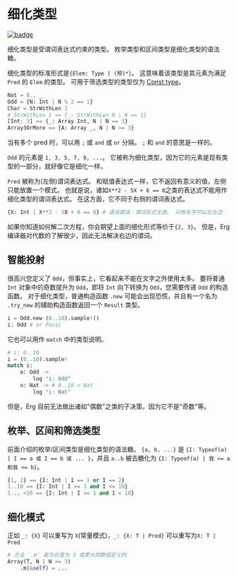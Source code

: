 # 细化类型

[![badge](https://img.shields.io/endpoint.svg?url=https%3A%2F%2Fgezf7g7pd5.execute-api.ap-northeast-1.amazonaws.com%2Fdefault%2Fsource_up_to_date%3Fowner%3Derg-lang%26repos%3Derg%26ref%3Dmain%26path%3Ddoc/EN/syntax/type/12_refinement.md%26commit_hash%3D51de3c9d5a9074241f55c043b9951b384836b258)](https://gezf7g7pd5.execute-api.ap-northeast-1.amazonaws.com/default/source_up_to_date?owner=erg-lang&repos=erg&ref=main&path=doc/EN/syntax/type/12_refinement.md&commit_hash=51de3c9d5a9074241f55c043b9951b384836b258)

细化类型是受谓词表达式约束的类型。 枚举类型和区间类型是细化类型的语法糖。

细化类型的标准形式是`{Elem: Type | (预)*}`。 这意味着该类型是其元素为满足 `Pred` 的 `Elem` 的类型。
可用于筛选类型的类型仅为 [Const type](./advanced/const.md)。

```python
Nat = 0.. _
Odd = {N: Int | N % 2 == 1}
Char = StrWithLen 1
# StrWithLen 1 == {_: StrWithLen N | N == 1}
[Int; 3] == {_: Array Int, N | N == 3}
Array3OrMore == {A: Array _, N | N >= 3}
```

当有多个 pred 时，可以用 `;` 或 `and` 或 `or` 分隔。 `;` 和 `and` 的意思是一样的。

`Odd` 的元素是 `1, 3, 5, 7, 9, ...`。
它被称为细化类型，因为它的元素是现有类型的一部分，就好像它是细化一样。

`Pred` 被称为(左侧)谓词表达式。 和赋值表达式一样，它不返回有意义的值，左侧只能放置一个模式。
也就是说，诸如`X**2 - 5X + 6 == 0`之类的表达式不能用作细化类型的谓词表达式。 在这方面，它不同于右侧的谓词表达式。

```python
{X: Int | X**2 - 5X + 6 == 0} # 语法错误：谓词形式无效。 只有名字可以在左边
```

如果你知道如何解二次方程，你会期望上面的细化形式等价于`{2, 3}`。
但是，Erg 编译器对代数的了解很少，因此无法解决右边的谓词。

## 智能投射

很高兴您定义了 `Odd`，但事实上，它看起来不能在文字之外使用太多。 要将普通 `Int` 对象中的奇数提升为 `Odd`，即将 `Int` 向下转换为 `Odd`，您需要传递 `Odd` 的构造函数。
对于细化类型，普通构造函数 `.new` 可能会出现恐慌，并且有一个名为 `.try_new` 的辅助构造函数返回一个 `Result` 类型。

```python
i = Odd.new (0..10).sample!()
i: Odd # or Panic
```

它也可以用作 `match` 中的类型说明。

```python
# i: 0..10
i = (0..10).sample!
match i:
    o: Odd ->
        log "i: Odd"
    n: Nat -> # 0..10 < Nat
        log "i: Nat"
```

但是，Erg 目前无法做出诸如"偶数"之类的子决策，因为它不是"奇数"等。

## 枚举、区间和筛选类型

前面介绍的枚举/区间类型是细化类型的语法糖。
`{a, b, ...}` 是 `{I: Typeof(a) | I == a 或 I == b 或 ... }`，并且 `a..b` 被去糖化为 `{I: Typeof(a) | 我 >= a 和我 <= b}`。

```python
{1, 2} == {I: Int | I == 1 or I == 2}
1..10 == {I: Int | I >= 1 and I <= 10}
1... <10 == {I: Int | I >= 1 and I < 10}
```

## 细化模式

正如 `_: {X}` 可以重写为 `X`(常量模式)，`_: {X: T | Pred}` 可以重写为`X: T | Pred`

```python
# 方法 `.m` 是为长度为 3 或更大的数组定义的
Array(T, N | N >= 3)
    .m(&self) = ...
```
